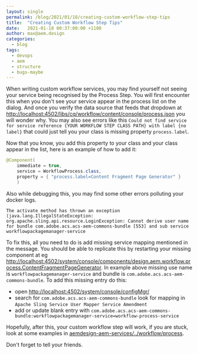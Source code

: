 ```yaml
---
layout: single
permalink: /blog/2021/01/18/creating-custom-workflow-step-tips
title:  "Creating Custom Workflow Step Tips"
date:   2021-01-18 00:37:00:00 +1100
author: max@aem.design
categories:
  - blog
tags:
  - devops
  - aem
  - structure
  - bugs-maybe
---
```


When writing custom workflow services, you may find yourself not seeing your service being recognised by the Process Step.
You will first encounter this when you don't see your service appear in the process list on the dialog.
And once you verify the data source that feeds that dropdown at [http://localhost:4502/libs/cq/workflow/content/console/process.json](http://localhost:4502/libs/cq/workflow/content/console/process.json) you will wonder why.
You may also see errors like this `Could not find service for service reference {YOUR WORKFLOW STEP CLASS PATH} with label {no label}` that could just tell you your class is missing property `process.label`.

Now that you know, you add this property to your class and your class appear in the list, here is an example of how to add it:

```java
@Component(
    immediate = true,
    service = WorkflowProcess.class,
    property = { "process.label=Content Fragment Page Generator" }
    )
```

Also while debugging this, you may find some other errors polluting your docker logs.

```
The activate method has thrown an exception (java.lang.IllegalStateException: org.apache.sling.api.resource.LoginException: Cannot derive user name for bundle com.adobe.acs.acs-aem-commons-bundle [553] and sub service workflowpackagemanager-service
```

To fix this, all you need to do is add missing service mapping mentioned in the message.
You should be able to replicate this by restarting your missing component at eg [http://localhost:4502/system/console/components/design.aem.workflow.process.ContentFragmentPageGenerator](http://localhost:4502/system/console/components/design.aem.workflow.process.ContentFragmentPageGenerator).
In example above missing use name is `workflowpackagemanager-service` and bundle is `com.adobe.acs.acs-aem-commons-bundle`.
To add this missing entry do this:

* open [http://localhost:4502/system/console/configMgr/](http://localhost:4502/system/console/configMgr/)
* search for `com.adobe.acs.acs-aem-commons-bundle` look for mapping in `Apache Sling Service User Mapper Service Amendment`
* add or update blank entry with `com.adobe.acs.acs-aem-commons-bundle:workflowpackagemanager-service=workflow-process-service`

Hopefully, after this, your custom workflow step will work, if you are stuck, look at some examples in [aemdesign-aem-services/../workflow/process](https://github.com/aem-design/aemdesign-aem-core/tree/develop/aemdesign-aem-services/src/main/java/design/aem/workflow/process).

Don't forget to tell your friends.
